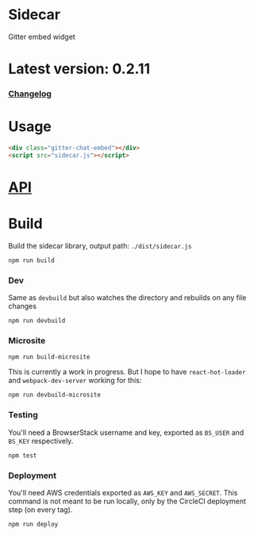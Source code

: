 # Sidecar

Gitter embed widget

# Latest version: 0.2.11

### [Changelog](https://github.com/gitterHQ/sidecar/blob/master/CHANGELOG.md)


# Usage

```html
<div class="gitter-chat-embed"></div>
<script src="sidecar.js"></script>
```

# [API](https://github.com/gitterHQ/sidecar/blob/master/API.md)



# Build

Build the sidecar library, output path: `./dist/sidecar.js`

`npm run build`

### Dev

Same as `devbuild` but also watches the directory and rebuilds on any file changes

`npm run devbuild`

### Microsite

`npm run build-microsite`

This is currently a work in progress. But I hope to have `react-hot-loader` and `webpack-dev-server` working for this:

`npm run devbuild-microsite`

### Testing

You'll need a BrowserStack username and key, exported as `BS_USER` and `BS_KEY` respectively.

`npm test`

### Deployment

You'll need AWS credentials exported as `AWS_KEY` and `AWS_SECRET`. This command is not meant to be run locally, only by the CircleCI deployment step (on every tag).

`npm run deploy`
